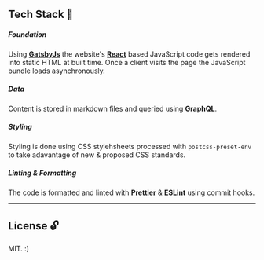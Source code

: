 ## Tech Stack 🥞

##### Foundation

Using **[GatsbyJs](https://github.com/gatsbyjs/gatsby)** the website's **[React](https://github.com/facebook/react)** based JavaScript code gets rendered into static HTML at built time. Once a client visits the page the JavaScript bundle loads asynchronously.

##### Data

Content is stored in markdown files and queried using **GraphQL**.

##### Styling

Styling is done using CSS stylehsheets processed with `postcss-preset-env` to take adavantage of new & proposed CSS standards.

##### Linting & Formatting

The code is formatted and linted with **[Prettier](https://github.com/prettier/prettier)** & **[ESLint](https://github.com/eslint/eslint)** using commit hooks.

---

## License 🔓

MIT. :)

